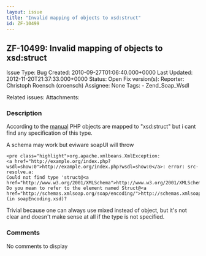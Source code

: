 ```yaml
---
layout: issue
title: "Invalid mapping of objects to xsd:struct"
id: ZF-10499
---
```


ZF-10499: Invalid mapping of objects to xsd:struct
--------------------------------------------------

 Issue Type: Bug Created: 2010-09-27T01:06:40.000+0000 Last Updated: 2012-11-20T21:37:33.000+0000 Status: Open Fix version(s): 
 Reporter:  Christoph Roensch (croensch)  Assignee:  None  Tags: - Zend\_Soap\_Wsdl
 
 Related issues: 
 Attachments: 
### Description

According to the [manual](http://www.zendframework.com/manual/en/zend.soap.wsdl.html#zend.soap.wsdl.types) PHP objects are mapped to "xsd:struct" but i cant find any specification of this type.

A schema may work but eviware soapUI will throw

 
    <pre class="highlight">org.apache.xmlbeans.XmlException:
    <a href="http://example.org/index.php?wsdl=show:0">http://example.org/index.php?wsdl=show:0</a>: error: src-resolve.a:
    Could not find type 'struct@<a href="http://www.w3.org/2001/XMLSchema">http://www.w3.org/2001/XMLSchema</a>'.
    Do you mean to refer to the element named Struct@<a href="http://schemas.xmlsoap.org/soap/encoding/">http://schemas.xmlsoap.org/soap/encoding/</a> (in soapEncoding.xsd)?

Trivial because one can always use mixed instead of object, but it's not clear and doesn't make sense at all if the type is not specified.

 

 

### Comments

No comments to display